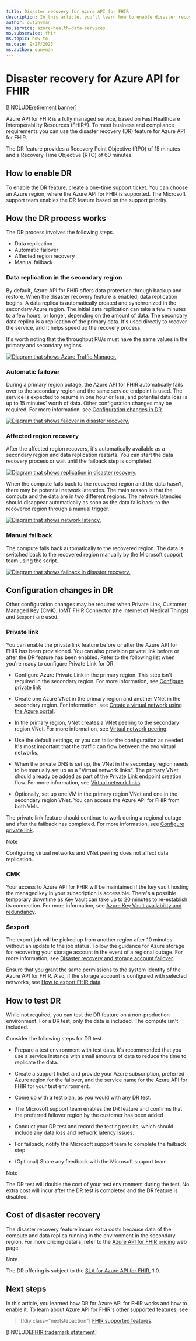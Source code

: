 ```yaml
---
title: Disaster recovery for Azure API for FHIR
description: In this article, you'll learn how to enable disaster recovery features for Azure API for FHIR.
author: outinyman
ms.service: azure-health-data-services
ms.subservice: fhir
ms.topic: how-to
ms.date: 9/27/2023
ms.author: ounyman
---
```


# Disaster recovery for Azure API for FHIR

[!INCLUDE[retirement banner](../includes/healthcare-apis-azure-api-fhir-retirement.md)]

Azure API for FHIR is a fully managed service, based on Fast Healthcare Interoperability Resources (FHIR®). To meet business and compliance requirements you can use the disaster recovery (DR) feature for Azure API for FHIR. 

The DR feature provides a Recovery Point Objective (RPO) of 15 minutes and a Recovery Time Objective (RTO) of 60 minutes.

## How to enable DR 

To enable the DR feature, create a one-time support ticket. You can choose an Azure region, where the Azure API for FHIR is supported. The Microsoft support team enables the DR feature based on the support priority.

## How the DR process works

The DR process involves the following steps.
* Data replication
* Automatic failover
* Affected region recovery
* Manual failback

### Data replication in the secondary region

By default, Azure API for FHIR offers data protection through backup and restore. When the disaster recovery feature is enabled, data replication begins. A data replica is automatically created and synchronized in the secondary Azure region. The initial data replication can take a few minutes to a few hours, or longer, depending on the amount of data. The secondary data replica is a replication of the primary data. It's used directly to recover the service, and it helps speed up the recovery process.

It's worth noting that the throughput RU/s must have the same values in the primary and secondary regions.

[![Diagram that shows Azure Traffic Manager.](media/disaster-recovery/azure-traffic-manager.png)](media/disaster-recovery/azure-traffic-manager.png#lightbox)

### Automatic failover

During a primary region outage, the Azure API for FHIR automatically fails over to the secondary region and the same service endpoint is used. The service is expected to resume in one hour or less, and potential data loss is up to 15 minutes' worth of data. Other configuration changes may be required. For more information, see [Configuration changes in DR](#configuration-changes-in-dr).

[![Diagram that shows failover in disaster recovery.](media/disaster-recovery/failover-in-disaster-recovery.png)](media/disaster-recovery/failover-in-disaster-recovery.png#lightbox)

### Affected region recovery

After the affected region recovers, it's automatically available as a secondary region and data replication restarts. You can start the data recovery process or wait until the failback step is completed.

[![Diagram that shows replication in disaster recovery.](media/disaster-recovery/replication-in-disaster-recovery.png)](media/disaster-recovery/replication-in-disaster-recovery.png#lightbox)

When the compute fails back to the recovered region and the data hasn't, there may be potential network latencies. The main reason is that the compute and the data are in two different regions. The network latencies should disappear automatically as soon as the data fails back to the recovered region through a manual trigger.

[![Diagram that shows network latency.](media/disaster-recovery/network-latency.png)](media/disaster-recovery/network-latency.png#lightbox)

### Manual failback

The compute fails back automatically to the recovered region. The data is switched back to the recovered region manually by the Microsoft support team using the script. 

[![Diagram that shows failback in disaster recovery.](media/disaster-recovery/failback-in-disaster-recovery.png)](media/disaster-recovery/failback-in-disaster-recovery.png#lightbox)

## Configuration changes in DR

Other configuration changes may be required when Private Link, Customer Managed Key (CMK), IoMT FHIR Connector (the Internet of Medical Things) and `$export` are used.

### Private link

You can enable the private link feature before or after the Azure API for FHIR has been provisioned. You can also provision private link before or after the DR feature has been enabled. Refer to the following list when you're ready to configure Private Link for DR.

* Configure Azure Private Link in the primary region. This step isn't required in the secondary region. For more information, see [Configure private link](/azure/healthcare-apis/fhir/configure-private-link)

* Create one Azure VNet in the primary region and another VNet in the secondary region. For information, see [Create a virtual network using the Azure portal](../../virtual-network/quick-create-portal.md).

* In the primary region, VNet creates a VNet peering to the secondary region VNet. For more information, see [Virtual network peering](../../virtual-network/virtual-network-peering-overview.md).

* Use the default settings, or you can tailor the configuration as needed. It's most important that the traffic can flow between the two virtual networks.

* When the private DNS is set up, the VNet in the secondary region needs to be manually set up as a "Virtual network links". The primary VNet should already be added as part of the Private Link endpoint creation flow. For more information, see [Virtual network links](../../dns/private-dns-virtual-network-links.md).

* Optionally, set up one VM in the primary region VNet and one in the secondary region VNet. You can access the Azure API for FHIR from both VMs.

The private link feature should continue to work during a regional outage and after the failback has completed. For more information, see [Configure private link](/azure/healthcare-apis/fhir/configure-private-link).

> [!NOTE]
> Configuring virtual networks and VNet peering does not affect data replication.

### CMK

Your access to Azure API for FHIR will be maintained if the key vault hosting the managed key in your subscription is accessible. There's a possible temporary downtime as Key Vault can take up to 20 minutes to re-establish its connection. For more information, see [Azure Key Vault availability and redundancy](/azure/key-vault/general/disaster-recovery-guidance).  

### $export

The export job will be picked up from another region after 10 minutes without an update to the job status. Follow the guidance for Azure storage for recovering your storage account in the event of a regional outage. For more information, see [Disaster recovery and storage account failover](../../storage/common/storage-disaster-recovery-guidance.md). 

Ensure that you grant the same permissions to the system identity of the Azure API for FHIR. Also, if the storage account is configured with selected networks, see [How to export FHIR data](../fhir/export-data.md).

## How to test DR

While not required, you can test the DR feature on a non-production environment. For a DR test, only the data is included. The compute isn't included. 

Consider the following steps for DR test.

* Prepare a test environment with test data. It's recommended that you use a service instance with small amounts of data to reduce the time to replicate the data.
 
* Create a support ticket and provide your Azure subscription, preferred Azure region for the failover, and the service name for the Azure API for FHIR for your test environment.

* Come up with a test plan, as you would with any DR test.
 
* The Microsoft support team enables the DR feature and confirms that the preferred failover region by the customer has been added

* Conduct your DR test and record the testing results, which should include any data loss and network latency issues. 

* For failback, notify the Microsoft support team to complete the failback step.
 
* (Optional) Share any feedback with the Microsoft support team.

> [!NOTE]
> The DR test will double the cost of your test environment during the test. No extra cost will incur after the DR test is completed and the DR feature is disabled.

## Cost of disaster recovery

The disaster recovery feature incurs extra costs because data of the compute and data replica running in the environment in the secondary region. For more pricing details, refer to the [Azure API for FHIR pricing]( https://azure.microsoft.com/pricing/details/azure-api-for-fhir) web page.

> [!NOTE]
> The DR offering is subject to the [SLA for Azure API for FHIR](https://azure.microsoft.com/pricing/details/health-data-services), 1.0.

## Next steps

In this article, you learned how DR for Azure API for FHIR works and how to enable it. To learn about Azure API for FHIR's other supported features, see

> [!div class="nextstepaction"]
> [FHIR supported features](fhir-features-supported.md).

[!INCLUDE[FHIR trademark statement](../includes/healthcare-apis-fhir-trademark.md)]
